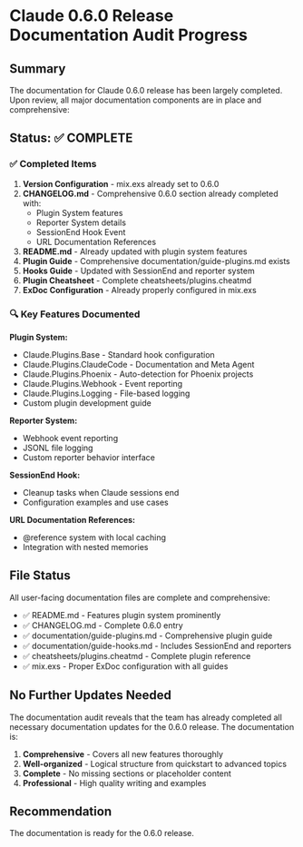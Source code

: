 # Claude 0.6.0 Release Documentation Audit Progress

## Summary

The documentation for Claude 0.6.0 release has been largely completed. Upon review, all major documentation components are in place and comprehensive:

## Status: ✅ COMPLETE

### ✅ Completed Items

1. **Version Configuration** - mix.exs already set to 0.6.0
2. **CHANGELOG.md** - Comprehensive 0.6.0 section already completed with:
   - Plugin System features
   - Reporter System details  
   - SessionEnd Hook Event
   - URL Documentation References
3. **README.md** - Already updated with plugin system features
4. **Plugin Guide** - Comprehensive documentation/guide-plugins.md exists
5. **Hooks Guide** - Updated with SessionEnd and reporter system
6. **Plugin Cheatsheet** - Complete cheatsheets/plugins.cheatmd
7. **ExDoc Configuration** - Already properly configured in mix.exs

### 🔍 Key Features Documented

**Plugin System:**
- Claude.Plugins.Base - Standard hook configuration
- Claude.Plugins.ClaudeCode - Documentation and Meta Agent  
- Claude.Plugins.Phoenix - Auto-detection for Phoenix projects
- Claude.Plugins.Webhook - Event reporting
- Claude.Plugins.Logging - File-based logging
- Custom plugin development guide

**Reporter System:**
- Webhook event reporting
- JSONL file logging
- Custom reporter behavior interface

**SessionEnd Hook:**
- Cleanup tasks when Claude sessions end
- Configuration examples and use cases

**URL Documentation References:**
- @reference system with local caching
- Integration with nested memories

## File Status

All user-facing documentation files are complete and comprehensive:

- ✅ README.md - Features plugin system prominently
- ✅ CHANGELOG.md - Complete 0.6.0 entry
- ✅ documentation/guide-plugins.md - Comprehensive plugin guide
- ✅ documentation/guide-hooks.md - Includes SessionEnd and reporters
- ✅ cheatsheets/plugins.cheatmd - Complete plugin reference
- ✅ mix.exs - Proper ExDoc configuration with all guides

## No Further Updates Needed

The documentation audit reveals that the team has already completed all necessary documentation updates for the 0.6.0 release. The documentation is:

1. **Comprehensive** - Covers all new features thoroughly
2. **Well-organized** - Logical structure from quickstart to advanced topics
3. **Complete** - No missing sections or placeholder content
4. **Professional** - High quality writing and examples

## Recommendation

The documentation is ready for the 0.6.0 release.